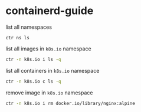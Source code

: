 # containerd-guide

list all namespaces
```
ctr ns ls
```

list all images in `k8s.io` namespace
```bash
ctr -n k8s.io i ls -q
```

list all containers in `k8s.io` namespace
```bash
ctr -n k8s.io c ls -q
```

remove image in `k8s.io` namespace
```bash
ctr -n k8s.io i rm docker.io/library/nginx:alpine
```
